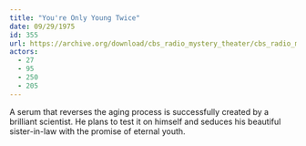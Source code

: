 ```yaml
---
title: "You're Only Young Twice"
date: 09/29/1975
id: 355
url: https://archive.org/download/cbs_radio_mystery_theater/cbs_radio_mystery_theater-0351-0400.zip/cbs_radio_mystery_theater-0351-0400%2Fcbsrmt_0355_youre_only_young_twice.mp3
actors:
  - 27
  - 95
  - 250
  - 205
---
```

A serum that reverses the aging process is successfully created by a brilliant scientist. He plans to test it on himself and seduces his beautiful sister-in-law with the promise of eternal youth.